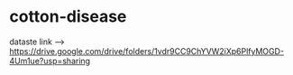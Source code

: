 # cotton-disease

dataste link --> https://drive.google.com/drive/folders/1vdr9CC9ChYVW2iXp6PlfyMOGD-4Um1ue?usp=sharing
